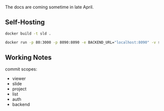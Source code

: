 The docs are coming sometime in late April.

## Self-Hosting

```bash
docker build -t sld .

docker run -p 80:3000 -p 8090:8090 -e BACKEND_URL="localhost:8090" -v sld:/pb/pb_data sld
```

## Working Notes

commit scopes:

- viewer
- slide
- project
- list
- auth
- backend

